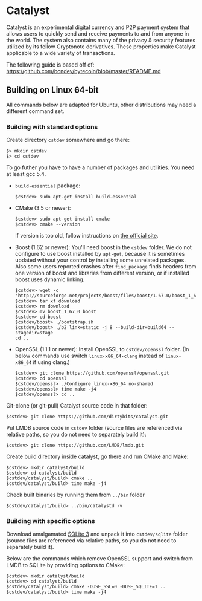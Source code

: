 # Catalyst 

Catalyst is an experimental digital currency and P2P payment system that allows users to quickly send and receive payments to and from anyone in the world. The system also contains many of the privacy & security features utilized by its fellow Cryptonote derivatives. These properties make Catalyst applicable to a wide variety of transactions.

The following guide is based off of:
https://github.com/bcndev/bytecoin/blob/master/README.md

## Building on Linux 64-bit

All commands below are adapted for Ubuntu, other distributions may need a different command set.

### Building with standard options

Create directory `cstdev` somewhere and go there:
```
$> mkdir cstdev
$> cd cstdev
```

To go futher you have to have a number of packages and utilities. You need at least gcc 5.4.

* `build-essential` package:
    ```
    $cstdev> sudo apt-get install build-essential
    ```

* CMake (3.5 or newer):
    ```
    $cstdev> sudo apt-get install cmake
    $cstdev> cmake --version
    ```
    If version is too old, follow instructions on [the official site](https://cmake.org/download/).

* Boost (1.62 or newer):
    You'll need boost in the `cstdev` folder. We do not configure to use boost installed by `apt-get`, because it is sometimes updated without your control by installing some unrelated packages. Also some users reported crashes after `find_package` finds headers from one version of boost and libraries from different version, or if installed boost uses dynamic linking.
    ```
    $cstdev> wget -c 'http://sourceforge.net/projects/boost/files/boost/1.67.0/boost_1_67_0.tar.bz2/download'
    $cstdev> tar xf download
    $cstdev> rm download
    $cstdev> mv boost_1_67_0 boost
    $cstdev> cd boost
    $cstdev/boost> ./bootstrap.sh
    $cstdev/boost> ./b2 link=static -j 8 --build-dir=build64 --stagedir=stage
    cd ..
    ```

* OpenSSL (1.1.1 or newer):
    Install OpenSSL to `cstdev/openssl` folder. (In below commands use switch `linux-x86_64-clang` instead of `linux-x86_64` if using clang.)
    ```
    $cstdev> git clone https://github.com/openssl/openssl.git
    $cstdev> cd openssl
    $cstdev/openssl> ./Configure linux-x86_64 no-shared
    $cstdev/openssl> time make -j4
    $cstdev/openssl> cd ..
    ```

Git-clone (or git-pull) Catalyst source code in that folder:
```
$cstdev> git clone https://github.com/dirtybits/catalyst.git
```

Put LMDB source code in `cstdev` folder (source files are referenced via relative paths, so you do not need to separately build it):
```
$cstdev> git clone https://github.com/LMDB/lmdb.git
```

Create build directory inside catalyst, go there and run CMake and Make:
```
$cstdev> mkdir catalyst/build
$cstdev> cd catalyst/build
$cstdev/catalyst/build> cmake ..
$cstdev/catalyst/build> time make -j4
```

Check built binaries by running them from `../bin` folder
```
$cstdev/catalyst/build> ../bin/catalystd -v
```

### Building with specific options

Download amalgamated [SQLite 3](https://www.sqlite.org/download.html) and unpack it into `cstdev/sqlite` folder (source files are referenced via relative paths, so you do not need to separately build it).

Below are the commands which remove OpenSSL support and switch from LMDB to SQLite by providing options to CMake:

```
$cstdev> mkdir catalyst/build
$cstdev> cd catalyst/build
$cstdev/catalyst/build> cmake -DUSE_SSL=0 -DUSE_SQLITE=1 ..
$cstdev/catalyst/build> time make -j4
```
